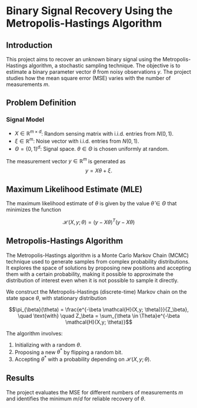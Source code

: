 # Binary Signal Recovery Using the Metropolis-Hastings Algorithm

## Introduction

This project aims to recover an unknown binary signal using the Metropolis-Hastings algorithm, a stochastic sampling technique. The objective is to estimate a binary parameter vector $\theta$ from noisy observations $y$. The project studies how the mean square error (MSE) varies with the number of measurements $m$.

## Problem Definition

### Signal Model

- $X \in \mathbb{R}^{m \times d}$: Random sensing matrix with i.i.d. entries from $N(0, 1)$.
- $\xi \in \mathbb{R}^{m}$: Noise vector with i.i.d. entries from $N(0, 1)$.
- $\Theta = \{0, 1\}^{d}$: Signal space. $\theta \in \Theta$ is chosen uniformly at random.

The measurement vector $y \in \mathbb{R}^{m}$ is generated as $$y = X\theta + \xi.$$

## Maximum Likelihood Estimate (MLE)

The maximum likelihood estimate of $\theta$ is given by the value $\hat{\theta} \in \Theta$ that minimizes the function

$$
\mathcal{H}(X, y; \theta) = (y - X\theta)^T(y - X\theta)
$$

## Metropolis-Hastings Algorithm

The Metropolis-Hastings algorithm is a Monte Carlo Markov Chain (MCMC) technique used to generate samples from complex probability distributions. It explores the space of solutions by proposing new positions and accepting them with a certain probability, making it possible to approximate the distribution of interest even when it is not possible to sample it directly.

We construct the Metropolis-Hastings (discrete-time) Markov chain on the state space $\theta$, with stationary distribution

$$\pi_{\beta}(\theta) = \frac{e^{-\beta \mathcal{H}(X,y; \theta)}}{Z_\beta}, \quad \text{with} \quad Z_\beta = \sum_{\theta \in \Theta}e^{-\beta \mathcal{H}(X,y; \theta)}$$

The algorithm involves:
1. Initializing with a random $\theta$.
2. Proposing a new $\theta^{*}$ by flipping a random bit.
3. Accepting $\theta^{*}$ with a probability depending on $\mathcal{H}(X, y; \theta)$.

## Results

The project evaluates the MSE for different numbers of measurements $m$ and identifies the minimum $m/d$ for reliable recovery of $\theta$.